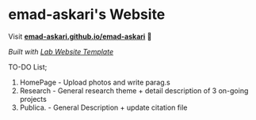 
# emad-askari's Website

Visit **[emad-askari.github.io/emad-askari](https://emad-askari.github.io/emad-askari)** 🚀

_Built with [Lab Website Template](https://greene-lab.gitbook.io/lab-website-template-docs)_


TO-DO List;
1. HomePage - Upload photos and write parag.s
2. Research - General research theme + detail description of 3 on-going projects
3. Publica. - General Description + update citation file
